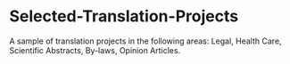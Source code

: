 # Selected-Translation-Projects
A sample of translation projects in the following areas: Legal, Health Care, Scientific Abstracts, By-laws, Opinion Articles. 
